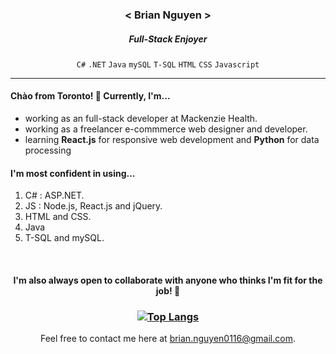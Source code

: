 <div align="center">
  
  <h3>< Brian Nguyen ></h3>
  <h5>Full-Stack Enjoyer</h5>
  
  `C#` `.NET` `Java` `mySQL` `T-SQL` `HTML` `CSS` `Javascript`
</div>

<hr>

<h4>Chào from Toronto! 👋 Currently, I'm...</h4>
<ul>
  <li>working as an full-stack developer at Mackenzie Health.</li>
  <li>working as a freelancer e-commmerce web designer and developer.</li>
  <li>learning <b>React.js</b> for responsive web development and <b>Python</b> for data processing</li>
</ul>

<h4>I'm most confident in using...</h4>

1. C# : ASP.NET.
2. JS : Node.js, React.js and jQuery.
3. HTML and CSS.
4. Java
5. T-SQL and mySQL.

<br>

<div align="center">
<h4>I'm also always open to collaborate with anyone who thinks I'm fit for the job! 😤</h4>

<h3>

[![Top Langs](https://github-readme-stats.vercel.app/api/top-langs/?username=briannguyen0116&theme=tokyonight)](https://github.com/anuraghazra/github-readme-stats)
</h3>

Feel free to contact me here at brian.nguyen0116@gmail.com.
</div>


